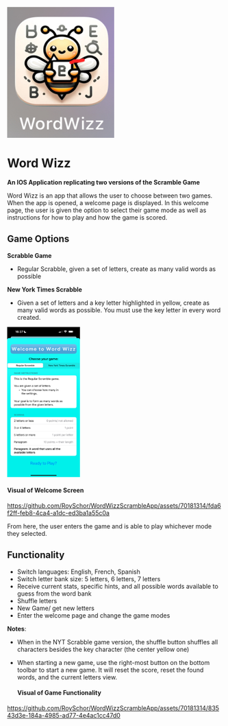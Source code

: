 <img src='WordWizz/ReadMe Display Files/WordWizz App.jpeg' width="250" height="305">

# Word Wizz
**An IOS Application replicating two versions of the Scramble Game**

Word Wizz is an app that allows the user to choose between two games. When the app is opened, a welcome page is displayed.
In this welcome page, the user is given the option to select their game mode as well as instructions for how to play and how the game is scored.

## Game Options
**Scrabble Game**
  - Regular Scrabble, given a set of letters, create as many valid words as possible

**New York Times Scrabble**
  - Given a set of letters and a key letter highlighted in yellow, create as many valid words as possible. You must use the key letter in every word created.

<img src='WordWizz/ReadMe Display Files/WordWizz Welcome Screen.PNG' width="170" height="350">

#### Visual of Welcome Screen

https://github.com/RoySchor/WordWizzScrambleApp/assets/70181314/fda6f2ff-feb8-4ca4-a1dc-ed3ba1a55c0a


From here, the user enters the game and is able to play whichever mode they selected.

## Functionality
- Switch languages: English, French, Spanish
- Switch letter bank size: 5 letters, 6 letters, 7 letters
- Receive current stats, specific hints, and all possible words available to guess from the word bank
- Shuffle letters
- New Game/ get new letters
- Enter the welcome page and change the game modes

**Notes**:
- When in the NYT Scrabble game version, the shuffle button shuffles all characters besides the key character (the center yellow one)
- When starting a new game, use the right-most button on the bottom toolbar to start a new game. It will reset the score, reset the found words, and the current letters view.

  #### Visual of Game Functionality


https://github.com/RoySchor/WordWizzScrambleApp/assets/70181314/83543d3e-184a-4985-ad77-4e4ac1cc47d0


